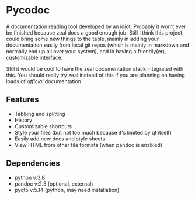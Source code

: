 # Pycodoc

A documentation reading tool developed by an idiot. Probably it won't ever be finished because zeal does a good enough job. Still I think this project could bring some new things to the table, mainly in adding your documentation easily from local git repos (which is mainly in markdown and normally end up all over your system), and in having a friendly(er), customizable interface.

Still it would be cool to have the zeal documentation stack integrated with this. You should really try zeal instead of this if you are planning on having loads of *official* documentation 

## Features


* Tabbing and splitting
* History
* Customizable shortcuts
* Style your files (but not too much because it's limited by qt itself)
* Easily add new docs and style sheets
* View HTML from other file formats (when pandoc is enabled)
<!-- * Create different styles easily-->

## Dependencies

* python v:3.8
* pandoc v:2.5 (optional, external)
* pyqt5 v:5.14 (python, may need installation)
